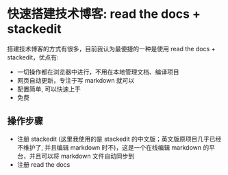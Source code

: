 # 快速搭建技术博客: read the docs + stackedit

搭建技术博客的方式有很多，目前我认为最便捷的一种是使用 read the docs + stackedit，优点有:
* 一切操作都在浏览器中进行，不用在本地管理文档、编译项目
* 网页自动更新，专注于写 markdown 就可以
* 配置简单, 可以快速上手
* 免费

## 操作步骤

* 注册 stackedit (这里我使用的是 stackedit 的中文版；英文版原项目几乎已经不维护了, 并且编辑 markdown 时不)，这是一个在线编辑 markdown 的平台，并且可以将 markdown 文件自动同步到
* 注册 read the docs 


<!--stackedit_data:
eyJoaXN0b3J5IjpbLTEwODg1MDU1MzFdfQ==
-->